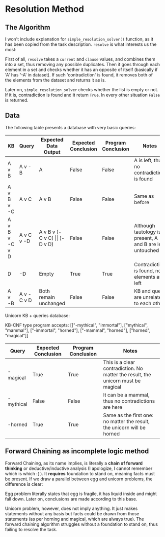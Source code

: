 # Resolution Method

## The Algorithm
I won't include explanation for `simple_resolution_solver()` function, as it has been copied from the task description. `resolve` is what interests us the most:

First of all, `resolve` takes a `current` and `clause` values, and combines them into a set, 
thus removing any possible duplicates. Then it goes through each element in a set and checks 
whether it has an opposite of itself (basically if 'A' has '-A' in dataset). If such 'contradiction' 
is found, it removes both of the elements from the dataset and returns it as is.

Later on, `simple_resolution_solver` checks whether the list is empty or not. 
If it is, contradiction is found and it return `True`. In every other situation `False` is returned.

## Data

The following table presents a database with very basic queries:

| KB             | Query      | Expected Data Output           | Expected Conclusion | Program Conclusion | Notes                                                      |
|----------------|------------|--------------------------------|---------------------|--------------------|------------------------------------------------------------|
| A v B          | A v -B     | A                              | False               | False              | A is left, thus no  contradiction is found                 |
| A v B v -C     | A v C      | A v B                          | False               | False              | Same as before                                             |
| A v B v -C v D | A v C v -D | A v B v (-C v C) \|\| (-D v D) | False               | False              | Although tautology is present,  A and B are left untouched |
| D              | -D         | Empty                          | True                | True               | Contradiction is found,  no elements are left              |
| A v -B         | A v -C v D | Both remain unchanged          | False               | False              | KB and query are unrelated to each other                   |

Unicorn KB + queries database:

KB-CNF type program accepts: [["-mythical", "immortal"], ["mythical", "mammal"], ["-immortal", "horned"], ["-mammal", "horned"], ["horned", "magical"]]

| Query     | Expected Conclusion | Program Conclusion | Notes                                                                            |
|-----------|---------------------|--------------------|----------------------------------------------------------------------------------|
| -magical  | True                | True               | This is a clear contradiction. No matter the result, the unicorn must be magical |
| -mythical | False               | False              | It can be a mammal, thus no contradictions are here                              |
| -horned   | True                | True               | Same as the first one: no matter the result, the unicorn will be horned          |

## Forward Chaining as incomplete logic method
Forward Chaining, as its name implies, is literally a **chain of forward thinking** or 
deductive/inductive analysis (I apologize, I cannot remember which is which :(  ).
It **requires** foundation to stand on, meaning facts must be present. If we draw a parallel
between egg and unicorn problems, the difference is clear:

Egg problem literally states that egg is fragile, it has liquid inside and might fall down. Later on,
conclusions are made according to this base.

Unicorn problem, however, does not imply anything. It just makes statements without any basis but
facts could be drawn from those statements (as per horning and magical, which are always true). 
The forward chaining algorithm struggles without a foundation to stand on, thus failing to resolve
the task.
